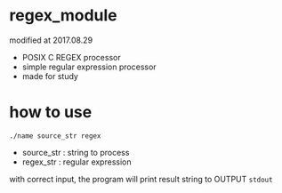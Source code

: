 # regex_module

modified at 2017.08.29
- POSIX C REGEX processor
- simple regular expression processor
- made for study

# how to use

    ./name source_str regex

- source_str : string to process
- regex_str : regular expression 

with correct input, the program will print result string to OUTPUT `stdout`
